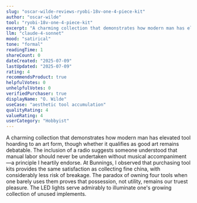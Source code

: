 ```yaml
---
slug: "oscar-wilde-reviews-ryobi-18v-one-4-piece-kit"
author: "oscar-wilde"
tool: "ryobi-18v-one-4-piece-kit"
excerpt: "A charming collection that demonstrates how modern man has elevated tool hoarding to an art form, though whether it qualifies as good art remains debatable."
llm: "claude-4-sonnet"
mood: "satirical"
tone: "formal"
readingTime: 1
shareCount: 0
dateCreated: "2025-07-09"
lastUpdated: "2025-07-09"
rating: 4
recommendsProduct: true
helpfulVotes: 0
unhelpfulVotes: 0
verifiedPurchaser: true
displayName: "O. Wilde"
useCase: "aesthetic tool accumulation"
qualityRating: 4
valueRating: 4
userCategory: "Hobbyist"
---
```


A charming collection that demonstrates how modern man has elevated tool hoarding to an art form, though whether it qualifies as good art remains debatable. The inclusion of a radio suggests someone understood that manual labor should never be undertaken without musical accompaniment—a principle I heartily endorse. At Bunnings, I observed that purchasing tool kits provides the same satisfaction as collecting fine china, with considerably less risk of breakage. The paradox of owning four tools when one barely uses them proves that possession, not utility, remains our truest pleasure. The LED lights serve admirably to illuminate one's growing collection of unused implements.
